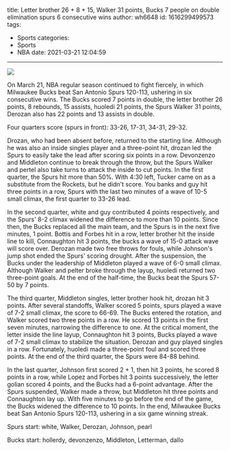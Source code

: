 title: Letter brother 26 + 8 + 15, Walker 31 points, Bucks 7 people on double elimination spurs 6 consecutive wins
author: wh6648
id: 1616299499573
tags: 
- Sports
categories: 
- Sports
- NBA
date: 2021-03-21 12:04:59
---
![](https://p0.itc.cn/images01/20210321/5fed195d09ab42c7aba5968722829b5b.jpeg)


On March 21, NBA regular season continued to fight fiercely, in which Milwaukee Bucks beat San Antonio Spurs 120-113, ushering in six consecutive wins. The Bucks scored 7 points in double, the letter brother 26 points, 8 rebounds, 15 assists, huoledi 21 points, the Spurs Walker 31 points, Derozan also has 22 points and 13 assists in double.

Four quarters score (spurs in front): 33-26, 17-31, 34-31, 29-32.

Drozan, who had been absent before, returned to the starting line. Although he was also an inside singles player and a three-point hit, drozan led the Spurs to easily take the lead after scoring six points in a row. Devonzenzo and Middleton continue to break through the throw, but the Spurs Walker and pertel also take turns to attack the inside to cut points. In the first quarter, the Spurs hit more than 50%. With 4:30 left, Tucker came on as a substitute from the Rockets, but he didn't score. You banks and guy hit three points in a row, Spurs with the last two minutes of a wave of 10-5 small climax, the first quarter to 33-26 lead.

In the second quarter, white and guy contributed 4 points respectively, and the Spurs' 8-2 climax widened the difference to more than 10 points. Since then, the Bucks replaced all the main team, and the Spurs is in the next five minutes, 1 point. Bottis and Forbes hit in a row, letter brother hit the inside line to kill, Connaughton hit 3 points, the bucks a wave of 15-0 attack wave will score over. Derozan made two free throws for fouls, while Johnson's jump shot ended the Spurs' scoring drought. After the suspension, the Bucks under the leadership of Middleton played a wave of 6-0 small climax. Although Walker and pelter broke through the layup, huoledi returned two three-point goals. At the end of the half-time, the Bucks beat the Spurs 57-50 by 7 points.

The third quarter, Middleton singles, letter brother hook hit, drozan hit 3 points. After several standoffs, Walker scored 5 points, spurs played a wave of 7-2 small climax, the score to 66-69. The Bucks entered the rotation, and Walker scored two three points in a row. He scored 13 points in the first seven minutes, narrowing the difference to one. At the critical moment, the letter inside the line layup, Connaughton hit 3 points, Bucks played a wave of 7-2 small climax to stabilize the situation. Derozan and guy played singles in a row. Fortunately, huoledi made a three-point foul and scored three points. At the end of the third quarter, the Spurs were 84-88 behind.

In the last quarter, Johnson first scored 2 + 1, then hit 3 points, he scored 8 points in a row, while Lopez and Forbes hit 3 points successively, the letter golian scored 4 points, and the Bucks had a 6-point advantage. After the Spurs suspended, Walker made a throw, but Middleton hit three points and Connaughton lay up. With five minutes to go before the end of the game, the Bucks widened the difference to 10 points. In the end, Milwaukee Bucks beat San Antonio Spurs 120-113, ushering in a six game winning streak.

Spurs start: white, Walker, Derozan, Johnson, pearl

Bucks start: hollerdy, devonzenzo, Middleton, Letterman, dallo

